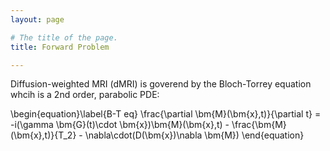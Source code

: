```yaml
---
layout: page

# The title of the page.
title: Forward Problem

---
```


Diffusion-weighted MRI (dMRI) is goverend by the Bloch-Torrey equation whcih is a 2nd order, parabolic PDE: 

\begin{equation}\label{B-T eq} 
\frac{\partial \bm{M}(\bm{x},t)}{\partial t} = 
-i(\gamma \bm{G}(t)\cdot \bm{x})\bm{M}(\bm{x},t) - \frac{\bm{M}(\bm{x},t)}{T_2} - \nabla\cdot(D(\bm{x})\nabla \bm{M})
\end{equation}
